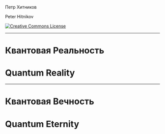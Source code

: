 Петр Хитников

Peter Hitnikov

[CC-BY-4.0]: http://creativecommons.org/licenses/by/4.0/ "{rel='license'}"

[![Creative Commons License](https://i.creativecommons.org/l/by/4.0/88x31.png)][CC-BY-4.0]

--- 

# Квантовая Реальность
# Quantum Reality

---

# Квантовая Вечность
# Quantum Eternity
